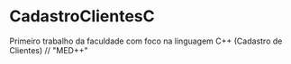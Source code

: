# CadastroClientesC
Primeiro trabalho da faculdade com foco na linguagem C++ (Cadastro de Clientes) //  "MED++"
